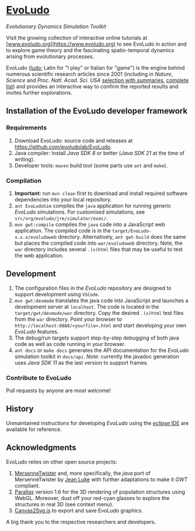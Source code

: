 # **[EvoLudo](https://www.evoludo.org)**
*Evolutionary Dynamics Simulation Toolkit*

Visit the growing collection of interactive online tutorials at [www.evoludo.org](https://www.evoludo.org) to see EvoLudo in action and to explore game theory and the fascinating spatio-temporal dynamics arising from evolutionary processes.

EvoLudo ([*ludo:*](http://en.wiktionary.org/wiki/ludo) Latin for "I play" or Italian for "game") is the engine behind numerous scientific research articles since 2001 (including in *Nature*, *Science* and *Proc. Natl. Acad. Sci. USA* [selection with summaries](https://wiki.evoludo.org/index.php?title=Research), [complete list](https://www.math.ubc.ca/~hauert/)) and provides an interactive way to confirm the reported results and invites further explorations.

## Installation of the EvoLudo developer framework

### Requirements
1. Download EvoLudo: source code and releases at https://github.com/evoludolab/EvoLudo.
2. Java compiler: Install *Java SDK 8* or better (*Java SDK 21* at the time of writing).
3. Developer tools: `maven` build tool (some parts use `ant` and `make`).

### Compilation
1. **Important:** run `mvn clean` first to download and install required software dependencies into your local repository.
2. `ant EvoLudoSim` compiles the `java` application for running generic *EvoLudo* simulations. For customised simulations, see `src/org/evoludo/jre/simulator/exec/`.
3. `mvn gwt:compile` compiles the `java` code into a JavaScript web application. The compiled code is in the `target/EvoLudo-x.x.x/evoludoweb` directory. Alternatively, `ant gwt-build` does the same but places the compiled code into `war/evoludoweb` directory. Note, the `war` directory includes several `.(x)html` files that may be useful to test the web application.

## Development
1. The configuration files in the *EvoLudo* repository are designed to support development using `VSCode`.
2. `mvn gwt:devmode` translates the java code into JavaScript and launches a development server at `localhost`. The code is located in the `target/gwt/devmode/war` directory. Copy the desired `.(x)html` test files from the `war` directory. Point your browser to `http://localhost:8888/<yourfile>.html` and start developing your own *EvoLudo* features.
3. The debug/run targets support step-by-step debugging of both java code as well as code running in your browser.
4. `ant docs` or `make docs` generates the API documentation for the *EvoLudo* simulation toolkit in `docs/api`. *Note:* currently the javadoc generation uses <i>Java SDK 11</i> as the last version to support frames.

### Contribute to EvoLudo
Pull requests by anyone are most welcome!

## History
Unmaintained instructions for developing *EvoLudo* using the [*eclipse* IDE](docs/installation/ECLIPSE.md) are available for reference.

## Acknowledgments
EvoLudo relies on other open source projects:
1. [MersenneTwister](http://www.math.sci.hiroshima-u.ac.jp/~m-mat/MT/emt.html) and, more specifically, the *java* port of MersenneTwister by [Jean Luke](https://cs.gmu.edu/~sean/research/) with further adaptations to make it *GWT* compliant.
2. [Parallax](https://thothbot.github.io) version 1.6 for the 3D rendering of population structures using WebGL. Moreover, dust off your red-cyan glasses to explore the structures in real 3D (see context menu).
3. [Canvas2Svg.js](https://gliffy.github.io/canvas2svg/) to export and save EvoLudo graphics.

A big thank you to the respective researchers and developers.
